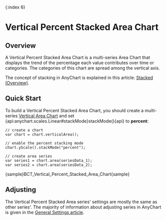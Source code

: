 {:index 6}
# Vertical Percent Stacked Area Chart

## Overview

A Vertical Percent Stacked Area Chart is a multi-series Area Chart that displays the trend of the percentage each value contributes over time or categories. The categories of this chart are spread among the vertical axis.

The concept of stacking in AnyChart is explained in this article: [Stacked (Overview)](../Overview).

## Quick Start

To build a Vertical Percent Stacked Area Chart, you should create a multi-series [Vertical Area Chart](../../Vertical/Area_Chart) and set {api:anychart.scales.Linear#stackMode}stackMode(){api} to <strong>percent</strong>:

```
// create a chart
var chart = chart.verticalArea();

// enable the percent stacking mode
chart.yScale().stackMode("percent");

// create area series
var series1 = chart.area(seriesData_1);
var series2 = chart.area(seriesData_2);
```

{sample}BCT\_Vertical\_Percent\_Stacked\_Area\_Chart{sample}

## Adjusting

The Vertical Percent Stacked Area series' settings are mostly the same as other series'. The majority of information about adjusting series in AnyChart is given in the [General Settings article](../../General_Settings).